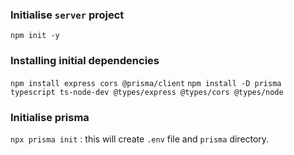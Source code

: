 ### Initialise `server` project

`npm init -y`

### Installing initial dependencies

`npm install express cors @prisma/client`
`npm install -D prisma typescript ts-node-dev @types/express @types/cors @types/node`

### Initialise prisma

`npx prisma init` : this will create `.env` file and `prisma` directory.
